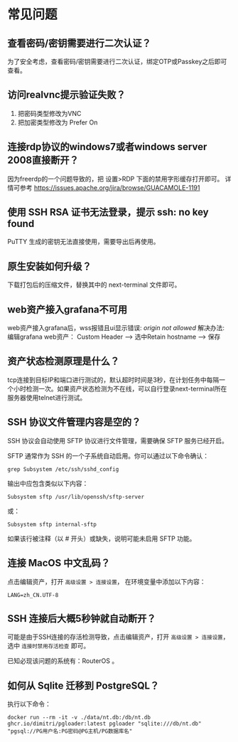# 常见问题

## 查看密码/密钥需要进行二次认证？

为了安全考虑，查看密码/密钥需要进行二次认证，绑定OTP或Passkey之后即可查看。

## 访问realvnc提示验证失败？

1. 把密码类型修改为VNC
2. 把加密类型修改为 Prefer On

## 连接rdp协议的windows7或者windows server 2008直接断开？

因为freerdp的一个问题导致的，把 设置>RDP 下面的禁用字形缓存打开即可。
详情可参考 https://issues.apache.org/jira/browse/GUACAMOLE-1191

## 使用 SSH RSA 证书无法登录，提示 ssh: no key found

PuTTY 生成的密钥无法直接使用，需要导出后再使用。

## 原生安装如何升级？

下载打包后的压缩文件，替换其中的 next-terminal 文件即可。

## web资产接入grafana不可用

web资产接入grafana后，wss报错且ui显示错误: *origin not allowed*
解决办法:
编辑grafana web资产： Custom Header --> 选中Retain hostname  --> 保存

## 资产状态检测原理是什么？

tcp连接到目标IP和端口进行测试的，默认超时时间是3秒，在计划任务中每隔一个小时检测一次。如果资产状态检测为不在线，可以自行登录next-terminal所在服务器使用telnet进行测试。

## SSH 协议文件管理内容是空的？

SSH 协议会自动使用 SFTP 协议进行文件管理，需要确保 SFTP 服务已经开启。

SFTP 通常作为 SSH 的一个子系统自动启用。你可以通过以下命令确认：

```shell
grep Subsystem /etc/ssh/sshd_config
```
输出中应包含类似以下内容：
```shell
Subsystem sftp /usr/lib/openssh/sftp-server
```
或：
```shell
Subsystem sftp internal-sftp
```
如果该行被注释（以 # 开头）或缺失，说明可能未启用 SFTP 功能。

## 连接 MacOS 中文乱码？

点击编辑资产，打开 `高级设置 > 连接设置`， 在环境变量中添加以下内容：

```shell
LANG=zh_CN.UTF-8
```

## SSH 连接后大概5秒钟就自动断开？

可能是由于SSH连接的存活检测导致，点击编辑资产，打开 `高级设置 > 连接设置`，选中 `连接时禁用存活检查` 即可。

已知必现该问题的系统有：RouterOS 。

## 如何从 Sqlite 迁移到 PostgreSQL？

执行以下命令：
```shell
docker run --rm -it -v ./data/nt.db:/db/nt.db ghcr.io/dimitri/pgloader:latest pgloader "sqlite:///db/nt.db" "pgsql://PG用户名:PG密码@PG主机/PG数据库名"
```